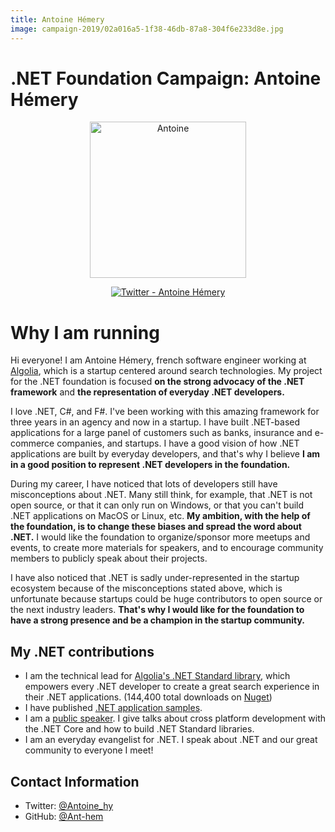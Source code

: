 ```yaml
---
title: Antoine Hémery
image: campaign-2019/02a016a5-1f38-46db-87a8-304f6e233d8e.jpg
---
```


# .NET Foundation Campaign: Antoine Hémery

<div align="center">

<img align="center" alt="Antoine" src="campaign-2019/02a016a5-1f38-46db-87a8-304f6e233d8e.jpg" width="250" height="250">
<p></p> 
<p><a href="https://twitter.com/antoine_hy"><img src="https://img.shields.io/badge/twitter-@antoine_hy-55acee.svg?style=for-the-badge&amp;logo=twitter" alt="Twitter - Antoine Hémery"></a></p>

</div>

# Why I am running

Hi everyone! I am Antoine Hémery, french software engineer working at [Algolia](https://www.algolia.com/), which is a startup centered around search technologies. My project for the .NET foundation is focused **on the strong advocacy of the .NET framework** and **the representation of everyday .NET developers.**

I love .NET, C#, and F#. I've been working with this amazing framework for three years in an agency and now in a startup. I have built .NET-based applications for a large panel of customers such as banks, insurance and e-commerce companies, and startups. I have a good vision of how .NET applications are built by everyday developers, and that's why I believe  **I am in a good position to represent .NET developers in the foundation.**

During my career, I have noticed that lots of developers still have misconceptions about .NET. Many still think, for example, that .NET is not open source, or that it can only run on Windows, or that you can't build .NET applications on MacOS or Linux, etc. **My ambition, with the help of the foundation, is to change these biases and spread the word about .NET.** I would like the foundation to organize/sponsor more meetups and events, to create more materials for speakers, and to encourage community members to publicly speak about their projects.

I have also noticed that .NET is sadly under-represented in the startup ecosystem because of the misconceptions stated above, which is unfortunate because startups could be huge contributors to open source or the next industry leaders. **That's why I would like for the foundation to have a strong presence and be a champion in the startup community.**

## My .NET contributions

* I am the technical lead for [Algolia's .NET Standard library](https://github.com/algolia/algoliasearch-client-csharp), which empowers every .NET developer to create a great search experience in their .NET applications. (144,400 total downloads on [Nuget](https://www.nuget.org/packages/Algolia.Search/))
* I have published [.NET application samples](https://github.com/Ant-hem).
* I am a [public speaker](https://twitter.com/Antoine_hy/status/1091736132486918144). I give talks about cross platform development with the .NET Core and how to build .NET Standard libraries.
* I am an everyday evangelist for .NET. I speak about .NET and our great community to everyone I meet!

## Contact Information
* Twitter: [@Antoine_hy](https://twitter.com/Antoine_hy)
* GitHub: [@Ant-hem](https://github.com/Ant-hem)
